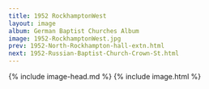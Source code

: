 ```yaml
---
title: 1952 RockhamptonWest
layout: image
album: German Baptist Churches Album
image: 1952-RockhamptonWest.jpg
prev: 1952-North-Rockhampton-hall-extn.html
next: 1952-Russian-Baptist-Church-Crown-St.html
---
```

{% include image-head.md %}
{% include image.html %}